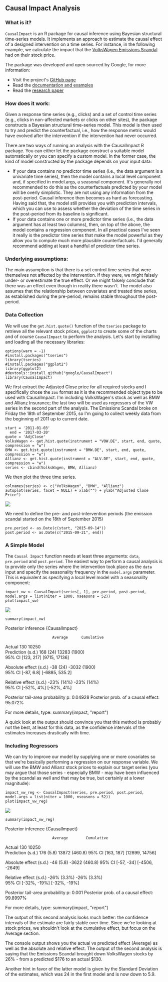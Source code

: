 Causal Impact Analysis
----------------------

### What is it?

`CausalImpact` is an R package for causal inference using Bayesian
structural time-series models. It implements an approach to estimate the
causal effect of a designed intervention on a time series. For instance,
in the following example, we calculate the impact that the [VolksWagen
Emissions
Scandal](https://en.wikipedia.org/wiki/Volkswagen_emissions_scandal) had
on their stock price.

The package was developed and open sourced by Google, for more
information:

-   Visit the project's [GitHub
    page](https://google.github.io/CausalImpact/)
-   Read the [documentation and
    examples](https://google.github.io/CausalImpact/CausalImpact.html)
-   Read the [research
    paper](https://research.google.com/pubs/pub41854.html)

### How does it work:

Given a response time series (e.g., clicks) and a set of control time
series (e.g., clicks in non-affected markets or clicks on other sites),
the package constructs a Bayesian structural time-series model. This
model is then used to try and predict the counterfactual, i.e., how the
response metric would have evolved after the intervention if the
intervention had never occurred.

There are two ways of running an analysis with the CausalImpact R
package. You can either let the package construct a suitable model
automatically or you can specify a custom model. In the former case, the
kind of model constructed by the package depends on your input data:

-   If your data contains no predictor time series (i.e., the data
    argument is a univariate time series), then the model contains a
    local level component and, if specified in model.args, a seasonal
    component. It's generally not recommended to do this as the
    counterfactuals predicted by your model will be overly simplistic.
    They are not using any information from the post-period. Causal
    inference then becomes as hard as forecasting. Having said that, the
    model still provides you with prediction intervals, which you can
    use to assess whether the deviation of the time series in the
    post-period from its baseline is significant.
-   If your data contains one or more predictor time series (i.e., the
    data argument has at least two columns), then, on top of the above,
    the model contains a regression component. In all practical cases
    I've seen it really is the predictor time series that make the model
    powerful as they allow you to compute much more plausible
    counterfactuals. I'd generally recommend adding at least a handful
    of predictor time series.

### Underlying assumptions:

The main assumption is that there is a set control time series that were
themselves not affected by the intervention. If they were, we might
falsely under- or overestimate the true effect. Or we might falsely
conclude that there was an effect even though in reality there wasn't.
The model also assumes that the relationship between covariates and
treated time series, as established during the pre-period, remains
stable throughout the post-period.

### Data Collection

We will use the `get.hist.quote()` function of the `tseries` package to
retrieve all the relevant stock prices, `ggplot2` to create some of the
charts and of course `CausalImpact` to perform the analysis. Let's start
by installing and loading all the necessary libraries:

    options(warn = -1)
    #install.packages("tseries")
    library(tseries)
    #install.packages("ggplot2")
    library(ggplot2)
    #devtools::install_github("google/CausalImpact")
    library(CausalImpact)

We first extract the Adjusted Close price for all required stocks and I
specifically chose the `zoo` format as it is the recommended object type
to be used with CausalImpact. I'm including VolksWagen's stock as well
as BMW and Allianz Insurance; the last two will be used as regressors of
the VW series in the second part of the analysis. The Emissions Scandal
broke on Friday the 18th of September 2015, so I'm going to collect
weekly data from the beginning of 2011 up to current date.

    start = '2011-01-03'
      end = '2017-03-20'
    quote = 'AdjClose'
    VolksWagen <- get.hist.quote(instrument = "VOW.DE", start, end, quote, compression = "w")
    BMW <- get.hist.quote(instrument = "BMW.DE", start, end, quote, compression = "w")
    Allianz <- get.hist.quote(instrument = "ALV.DE", start, end, quote, compression = "w")
    series <- cbind(VolksWagen, BMW, Allianz)

We then plot the three time series.

    colnames(series) <- c("VolksWagen", "BMW", "Allianz")
    autoplot(series, facet = NULL) + xlab("") + ylab("Adjusted Close Price")

![](images/2017-04-03-causal-impact/unnamed-chunk-3-1.png)

We need to define the pre- and post-intervention periods (the emission
scandal started on the 18th of September 2015)

    pre.period <- as.Date(c(start, "2015-09-14"))
    post.period <- as.Date(c("2015-09-21", end))

### A Simple Model

The `Causal Impact` function needs at least three arguments: `data`,
`pre.period` and `post.period`. The easiest way to perform a causal
analysis is to provide only the series where the intervention took place
as the `data` input and specify the seasonality frequency in the
`model.args` parameter. This is equivalent as specifying a local level
model with a seasonality component:

    impact_vw <- CausalImpact(series[, 1], pre.period, post.period, model.args = list(niter = 1000, nseasons = 52))
    plot(impact_vw)

![](images/2017-04-03-causal-impact/unnamed-chunk-5-1.png)

    summary(impact_vw)

Posterior inference {CausalImpact}

                         Average      Cumulative    

Actual 130 10250  
Prediction (s.d.) 168 (24) 13283 (1900)  
95% CI \[123, 217\] \[9715, 17136\]

Absolute effect (s.d.) -38 (24) -3032 (1900)  
95% CI \[-87, 6.8\] \[-6885, 535.2\]

Relative effect (s.d.) -23% (14%) -23% (14%)  
95% CI \[-52%, 4%\] \[-52%, 4%\]

Posterior tail-area probability p: 0.04928 Posterior prob. of a causal
effect: 95.072%

For more details, type: summary(impact, "report")

A quick look at the output should convince you that this method is
probably not the best, at least for this data, as the confidence
intervals of the estimates increases drastically with time.

### Including Regressors

We can try to improve our model by supplying one or more covariates so
that we're basically performing a regression on our response variable.
We will use the BMW and Allianz stock prices to explain our target
series (you may argue that those series - especially BMW - may have been
influenced by the scandal as well and that may be true, but certainly at
a lower magnitude):

    impact_vw_reg <- CausalImpact(series, pre.period, post.period, model.args = list(niter = 1000, nseasons = 52))
    plot(impact_vw_reg)

![](images/2017-04-03-causal-impact/unnamed-chunk-6-1.png)

    summary(impact_vw_reg)

Posterior inference {CausalImpact}

                         Average        Cumulative    

Actual 130 10250  
Prediction (s.d.) 176 (5.8) 13872 (460.8) 95% CI \[163, 187\] \[12899,
14756\]

Absolute effect (s.d.) -46 (5.8) -3622 (460.8) 95% CI \[-57, -34\]
\[-4506, -2649\]

Relative effect (s.d.) -26% (3.3%) -26% (3.3%)  
95% CI \[-32%, -19%\] \[-32%, -19%\]

Posterior tail-area probability p: 0.001 Posterior prob. of a causal
effect: 99.8997%

For more details, type: summary(impact, "report")

The output of this second analysis looks much better: the confidence
intervals of the estimate are fairly stable over time. Since we're
looking at stock prices, we shouldn't look at the cumulative effect, but
focus on the Average section.

The console output shows you the actual vs predicted effect (Average) as
well as the absolute and relative effect. The output of the second
analysis is saying that the Emissions Scandal brought down VolksWagen
stocks by 26% - from a predicted $176 to an actual $130.

Another hint in favor of the latter model is given by the Standard
Deviation of the estimates, which was 24 in the first model and is now
down to 5.9.

</br>
